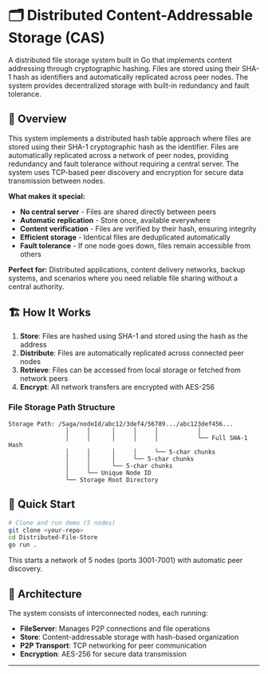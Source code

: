 # 🗂️ Distributed Content-Addressable Storage (CAS)

A distributed file storage system built in Go that implements content addressing through cryptographic hashing. Files are stored using their SHA-1 hash as identifiers and automatically replicated across peer nodes. The system provides decentralized storage with built-in redundancy and fault tolerance.

## 🚀 Overview

This system implements a distributed hash table approach where files are stored using their SHA-1 cryptographic hash as the identifier. Files are automatically replicated across a network of peer nodes, providing redundancy and fault tolerance without requiring a central server. The system uses TCP-based peer discovery and encryption for secure data transmission between nodes.

**What makes it special:**
- **No central server** - Files are shared directly between peers
- **Automatic replication** - Store once, available everywhere
- **Content verification** - Files are verified by their hash, ensuring integrity
- **Efficient storage** - Identical files are deduplicated automatically
- **Fault tolerance** - If one node goes down, files remain accessible from others

**Perfect for:** Distributed applications, content delivery networks, backup systems, and scenarios where you need reliable file sharing without a central authority.

## 🏗️ How It Works

1. **Store**: Files are hashed using SHA-1 and stored using the hash as the address
2. **Distribute**: Files are automatically replicated across connected peer nodes  
3. **Retrieve**: Files can be accessed from local storage or fetched from network peers
4. **Encrypt**: All network transfers are encrypted with AES-256

### File Storage Path Structure

```
Storage Path: /Saga/nodeId/abc12/3def4/56789.../abc123def456...
                │     │      │     │     │           │
                │     │      │     │     │           └── Full SHA-1 Hash
                │     │      │     │     └── 5-char chunks
                │     │      │     └── 5-char chunks  
                │     │      └── 5-char chunks
                │     └── Unique Node ID
                └── Storage Root Directory
```

## 🚀 Quick Start

```bash
# Clone and run demo (5 nodes)
git clone <your-repo>
cd Distributed-File-Store
go run .
```

This starts a network of 5 nodes (ports 3001-7001) with automatic peer discovery.

## 🔧 Architecture

The system consists of interconnected nodes, each running:
- **FileServer**: Manages P2P connections and file operations
- **Store**: Content-addressable storage with hash-based organization
- **P2P Transport**: TCP networking for peer communication
- **Encryption**: AES-256 for secure data transmission

---
